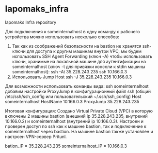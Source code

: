 # lapomaks_infra
lapomaks Infra repository

Для подключения к someinternalhost в одну команду с рабочего устройства можно использовать несколько способов: 
1. Так как из соображений безопасности на bastion не хранятся ssh-ключи для доступа к другим машинам внутри VPC, мы будем использовать SSH Agent Forwarding (ключ -A) чтобы использовать ключи, хранимые на локальной машине для аутентификации на someinternalhost (ключ -t для привязки консоли к stdin машины someinternalhost):
ssh -At 35.228.243.235 ssh 10.166.0.3
2. Использовать Jump Host
ssh -J 35.228.243.235 10.166.0.3

Для возможности использовать команды вида: ssh someinternalhost добавим настройки ProxyJump в конфигурационный файл ssh (общий /etc/ssh/ssh_config или пользовательский ~/.ssh/ssh_config)
Host someinternalhost
    HostName 10.166.0.3
    ProxyJump 35.228.243.235

Итоговая конфигурация:
Создано Virtual Private Cloud (VPC) в которую включены 2 машины bastion (внешний ip 35.228.243.235, внутрений 10.166.0.2) и someinternalhost (внутрений ip 10.166.0.3). Настроен и проверен доступ по ssh как к машине bastion, так и подключение к someinternalhost через bastion.
На машине bastion также установлен и настроен VPN-сервер Pritunl.

bation_IP = 35.228.243.235
someinternalhost_IP = 10.166.0.3

